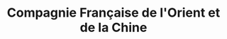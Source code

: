 ---
title: "Compagnie Française de l'Orient et de la Chine"
url: /paris/compagnie-francaise-de-lorient-et-de-la-chine/
shop: Raumausstattung
---